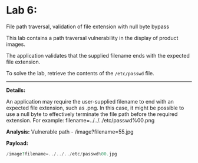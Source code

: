 # Lab 6: 
File path traversal, validation of file extension with null byte bypass

This lab contains a path traversal vulnerability in the display of product images.

The application validates that the supplied filename ends with the expected file extension.

To solve the lab, retrieve the contents of the `/etc/passwd` file.

---

**Details:**

An application may require the user-supplied filename to end with an expected file extension, such as .png. In this case, it might be possible to use a null byte to effectively terminate the file path before the required extension. For example: filename=../../../etc/passwd%00.png

**Analysis:** 
Vulnerable path - /image?filename=55.jpg

**Payload:**

```php
/image?filename=../../../etc/passwd%00.jpg
```


